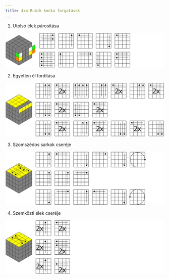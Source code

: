 ```yaml
---
title: 4x4 Rubik kocka forgatások
...
```


1. Utolsó élek párosítása

![](../4x4-mini/01-edge-pair-last2.svg)

2. Egyetlen él fordítása

![](../4x4-mini/02-single-edge-flip.svg)

3. Szomszédos sarkok cseréje

![](../4x4-mini/03-adjacent-corner-swap-1.svg)

4. Szemközti élek cseréje

![](../4x4-mini/04-adjacent-corner-swap-2.svg)
